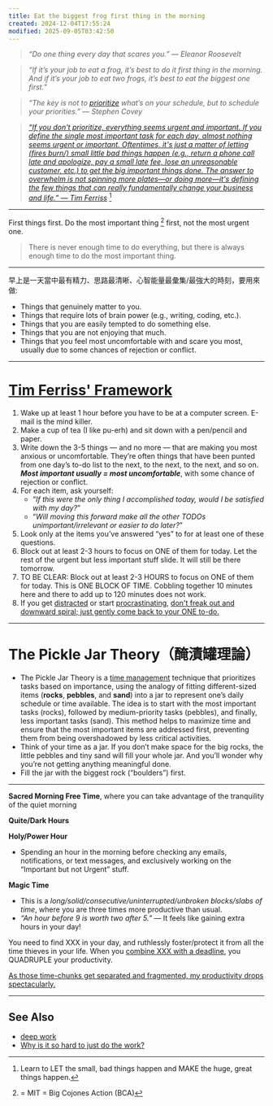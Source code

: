 ```yaml
---
title: Eat the biggest frog first thing in the morning
created: 2024-12-04T17:55:24
modified: 2025-09-05T03:42:50
---
```


> _“Do one thing every day that scares you.” — Eleanor Roosevelt_

> _“If it’s your job to eat a frog, it’s best to do it first thing in the morning. And if it’s your job to eat two frogs, it’s best to eat the biggest one first.”_

> _“The key is not to [prioritize](Prioritization.md) what’s on your schedule, but to schedule your priorities.” — Stephen Covey_

> _[“If you don't prioritize, everything seems urgent and important. If you define the single most important task for each day, almost nothing seems urgent or important. Oftentimes, it's just a matter of letting (fires burn/) small little bad things happen (e.g., return a phone call late and apologize, pay a small late fee, lose an unreasonable customer, etc.) to get the big important things done. The answer to overwhelm is not spinning more plates—or doing more—it's defining the few things that can really fundamentally change your business and life.” — Tim Ferriss](https://x.com/tferriss/status/1674772152589996034)_ [^1]

---

First things first. Do the most important thing [^2] first, not the most urgent one.

> There is never enough time to do everything, but there is always enough time to do the most important thing.

---

早上是一天當中最有精力、思路最清晰、心智能量最彙集/最強大的時刻，要用來做:

* Things that genuinely matter to you.
* Things that require lots of brain power (e.g., writing, coding, etc.).
* Things that you are easily tempted to do something else.
* Things that you are not enjoying that much.
* Things that you feel most uncomfortable with and scare you most, usually due to some chances of rejection or conflict.

---

# [Tim Ferriss' Framework](https://tim.blog/2013/11/03/productivity-hacks/)

1. Wake up at least 1 hour before you have to be at a computer screen. E-mail is the mind killer.
2. Make a cup of tea (I like pu-erh) and sit down with a pen/pencil and paper.
3. Write down the 3-5 things — and no more — that are making you most anxious or uncomfortable. They’re often things that have been punted from one day’s to-do list to the next, to the next, to the next, and so on. _**Most important usually = most uncomfortable**_, with some chance of rejection or conflict.
4. For each item, ask yourself:
	* “_If this were the only thing I accomplished today, would I be satisfied with my day?_”
	* “_Will moving this forward make all the other TODOs unimportant/irrelevant or easier to do later?_”
5. Look only at the items you’ve answered “yes” to for at least one of these questions.
6. Block out at least 2-3 hours to focus on ONE of them for today. Let the rest of the urgent but less important stuff slide. It will still be there tomorrow.
7. TO BE CLEAR: Block out at least 2-3 HOURS to focus on ONE of them for today. This is ONE BLOCK OF TIME. Cobbling together 10 minutes here and there to add up to 120 minutes does not work.
8. If you get [distracted](being-indistractable-is-superpower.md) or start [procrastinating](Procrastination.md), [don't freak out and downward spiral; just gently come back to your ONE to-do.](Self-compassion.md)

---

# The Pickle Jar Theory（醃漬罐理論）

* The Pickle Jar Theory is a [time management](Time%20Management.md) technique that prioritizes tasks based on importance, using the analogy of fitting different-sized items (**rocks**, **pebbles**, and **sand**) into a jar to represent one’s daily schedule or time available. The idea is to start with the most important tasks (rocks), followed by medium-priority tasks (pebbles), and finally, less important tasks (sand). This method helps to maximize time and ensure that the most important items are addressed first, preventing them from being overshadowed by less critical activities.
* Think of your time as a jar. If you don’t make space for the big rocks, the little pebbles and tiny sand will fill your whole jar. And you’ll wonder why you’re not getting anything meaningful done.
* Fill the jar with the biggest rock (“boulders”) first.

---

**Sacred Morning Free Time**, where you can take advantage of the tranquility of the quiet morning

**Quite/Dark Hours**

**Holy/Power Hour**

* Spending an hour in the morning before checking any emails, notifications, or text messages, and exclusively working on the “Important but not Urgent” stuff.

**Magic Time**
* This is a _long/solid/consecutive/uninterrupted/unbroken blocks/slabs of time_, where you are three times more productive than usual.
* _“An hour before 9 is worth two after 5.”_ — It feels like gaining extra hours in your day!

You need to find XXX in your day, and ruthlessly foster/protect it from all the time thieves in your life. When you [combine XXX with a deadline](the-parkinsons-law.md), you QUADRUPLE your productivity.

[As those time-chunks get separated and fragmented, my productivity drops spectacularly.](https://www.nealstephenson.com/why-i-am-a-bad-correspondent.html)

---

## See Also

* [deep work](deep%20work.md)
* [Why is it so hard to just do the work?](why-is-it-so-hard-to-just-do-the-work.md)

[^1]: Learn to LET the small, bad things happen and MAKE the huge, great things happen.
[^2]: = MIT = Big Cojones Action (BCA)
